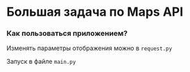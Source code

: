 # Большая задача по Maps API

### Как пользоваться приложением?
Изменять параметры отображения можно в `request.py`

Запуск в файле `main.py`
